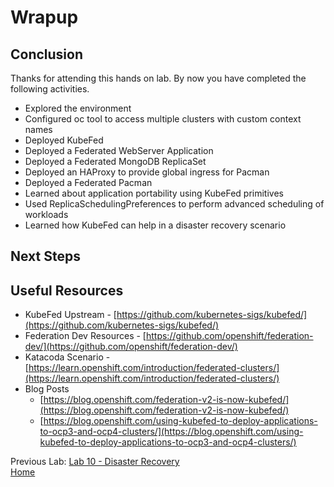 # Wrapup

## Conclusion

Thanks for attending this hands on lab. By now you have completed the following activities.

* Explored the environment
* Configured oc tool to access multiple clusters with custom context names
* Deployed KubeFed
* Deployed a Federated WebServer Application
* Deployed a Federated MongoDB ReplicaSet
* Deployed an HAProxy to provide global ingress for Pacman
* Deployed a Federated Pacman
* Learned about application portability using KubeFed primitives
* Used ReplicaSchedulingPreferences to perform advanced scheduling of workloads
* Learned how KubeFed can help in a disaster recovery scenario

## Next Steps

## Useful Resources

* KubeFed Upstream - [https://github.com/kubernetes-sigs/kubefed/](https://github.com/kubernetes-sigs/kubefed/)
* Federation Dev Resources - [https://github.com/openshift/federation-dev/](https://github.com/openshift/federation-dev/)
* Katacoda Scenario - [https://learn.openshift.com/introduction/federated-clusters/](https://learn.openshift.com/introduction/federated-clusters/)
* Blog Posts
  * [https://blog.openshift.com/federation-v2-is-now-kubefed/](https://blog.openshift.com/federation-v2-is-now-kubefed/)
  * [https://blog.openshift.com/using-kubefed-to-deploy-applications-to-ocp3-and-ocp4-clusters/](https://blog.openshift.com/using-kubefed-to-deploy-applications-to-ocp3-and-ocp4-clusters/)

Previous Lab: [Lab 10 - Disaster Recovery](./10.md)<br>
[Home](./README.md)
